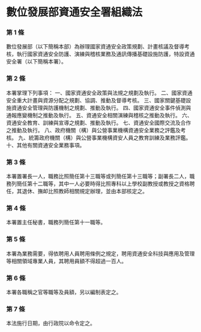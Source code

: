 # 數位發展部資通安全署組織法

### 第 1 條

數位發展部（以下簡稱本部）為辦理國家資通安全政策規劃、計畫核議及督導考核，執行國家資通安全防護、演練與稽核業務及通訊傳播基礎設施防護，特設資通安全署（以下簡稱本署）。

### 第 2 條

本署掌理下列事項：
一、國家資通安全政策與法規之規劃及執行。
二、國家資通安全重大計畫與資源分配之規劃、協調、推動及督導考核。
三、國家關鍵基礎設施資通安全管理與防護機制之規劃、推動及執行。
四、國家資通安全事件偵測與通報應變機制之推動及執行。
五、資通安全相關演練與稽核之推動及執行。
六、資通安全教育、訓練與宣導之規劃、推動及執行。
七、資通安全國際交流及合作之推動及執行。
八、政府機關（構）與公營事業機構資通安全業務之評鑑及考核。
九、統籌政府機關（構）與公營事業機構資安人員之教育訓練及業務評鑑。
十、其他有關資通安全業務事項。

### 第 3 條

本署置署長一人，職務比照簡任第十三職等或列簡任第十三職等；副署長二人，職務列簡任第十二職等，其中一人必要時得比照專科以上學校副教授或教授之資格聘任，其退休、撫卹比照教師相關規定辦理，並由本部核定之。

### 第 4 條

本署置主任秘書，職務列簡任第十一職等。

### 第 5 條

本署為業務需要，得依聘用人員聘用條例之規定，聘用資通安全科技與應用及管理等相關領域專業人員，其聘用員額不得超過一百人。

### 第 6 條

本署各職稱之官等職等及員額，另以編制表定之。

### 第 7 條

本法施行日期，由行政院以命令定之。
